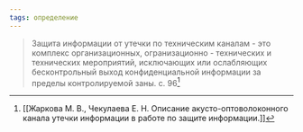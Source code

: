 ```yaml
---
tags: определение
---
```

>Защита информации от утечки по техническим каналам - это комплекс организационных, огранизационно - технических и технических мероприятий, исключающих или ослабляющих бесконтрольный выход конфиденциальной информации за пределы контролируемой заны.
>c. 96[^5]

[^5]:[[Жаркова М. В., Чекулаева Е. Н. Описание акусто-оптоволоконного канала утечки информации в работе по защите информации.]]
